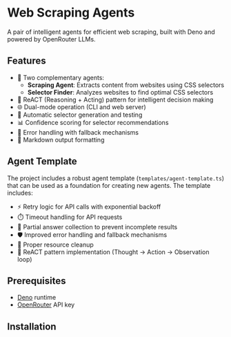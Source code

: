 # Web Scraping Agents

A pair of intelligent agents for efficient web scraping, built with Deno and powered by OpenRouter LLMs.

## Features

- 🤖 Two complementary agents:
  - **Scraping Agent**: Extracts content from websites using CSS selectors
  - **Selector Finder**: Analyzes websites to find optimal CSS selectors
- 🧠 ReACT (Reasoning + Acting) pattern for intelligent decision making
- 🌐 Dual-mode operation (CLI and web server)
- 🎯 Automatic selector generation and testing
- 📊 Confidence scoring for selector recommendations
- 🔄 Error handling with fallback mechanisms
- 📝 Markdown output formatting

## Agent Template

The project includes a robust agent template (`templates/agent-template.ts`) that can be used as a foundation for creating new agents. The template includes:

- ⚡ Retry logic for API calls with exponential backoff
- ⏱️ Timeout handling for API requests
- 🧩 Partial answer collection to prevent incomplete results
- 🛡️ Improved error handling and fallback mechanisms
- 🧹 Proper resource cleanup
- 🔄 ReACT pattern implementation (Thought → Action → Observation loop)

## Prerequisites

- [Deno](https://deno.land/) runtime
- [OpenRouter](https://openrouter.ai/) API key

## Installation
